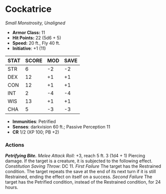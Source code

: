 # Cockatrice

*Small Monstrosity, Unaligned*

- **Armor Class:** 11
- **Hit Points:** 22 (5d6 + 5)
- **Speed:** 20 ft., Fly 40 ft.
- **Initiative**: +1 (11)

|STAT|SCORE|MOD|SAVE|
| --- | --- | --- | ---- |
| STR | 6 | -2 | -2 |
| DEX | 12 | +1 | +1 |
| CON | 12 | +1 | +1 |
| INT | 2 | -4 | -4 |
| WIS | 13 | +1 | +1 |
| CHA | 5 | -3 | -3 |

- **Immunities**: Petrified
- **Senses**: darkvision 60 ft.; Passive Perception 11
- **CR** 1/2 (XP 100; PB +2)

### Actions

***Petrifying Bite.*** *Melee Attack Roll:* +3, reach 5 ft. 3 (1d4 + 1) Piercing damage. If the target is a creature, it is subjected to the following effect. *Constitution Saving Throw*: DC 11. *First Failure* The target has the Restrained condition. The target repeats the save at the end of its next turn if it is still Restrained, ending the effect on itself on a success. *Second Failure* The target has the Petrified condition, instead of the Restrained condition, for 24 hours.
